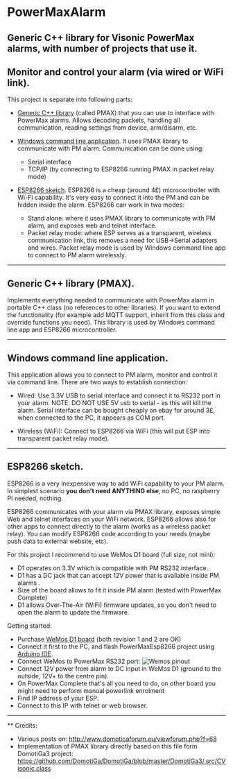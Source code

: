 # PowerMaxAlarm

## Generic C++ library for Visonic PowerMax alarms, with number of projects that use it.
## Monitor and control your alarm (via wired or WiFi link).

This project is separate into following parts:
* [Generic C++ library](#generic-c-library-pmax) (called PMAX) that you can use to interface with PowerMax alarms.
  Allows decoding packets, handling all communication, reading settings from device, arm/disarm, etc.
  
* [Windows command line application](#windows-command-line-application).
  It uses PMAX library to communicate with PM alarm.
  Communication can be done using:
    * Serial interface
    * TCP/IP (by connecting to ESP8266 running PMAX in packet relay mode)
    
* [ESP8266 sketch](#esp8266-sketch).
  ESP8266 is a cheap (around 4£) microcontroller with Wi-Fi capability.
  It's very easy to connect it into the PM and can be hidden inside the alarm.
  ESP8266 can work in two modes:
    * Stand alone: where it uses PMAX library to communicate with PM alarm, and exposes web and telnet interface.
    * Packet relay mode: where ESP serves as a transparent, wireless communication link, this removes a need for USB->Serial adapters and wires.
                         Packet relay mode is used by Windows command line app to connect to PM alarm wirelessly.

***
## Generic C++ library (PMAX).
Implements everything needed to communicate with PowerMax alarm in portable C++ class (no references to other libraries).
If you want to extend the functionality (for example add MQTT support, inherit from this class and override functions you need). 
This library is used by Windows command line app and ESP8266 microcontroller.

***
## Windows command line application.
This application allows you to connect to PM alarm, monitor and control it via command line.
There are two ways to establish connection:

* Wired:
  Use 3.3V USB to serial interface and connect it to RS232 port in your alarm.
  NOTE: DO NOT USE 5V usb to serial - as this will kill the alarm.
  Serial interface can be bought cheaply on ebay for around 3£, when connected to the PC, it appears as COM port.
  
* Wireless (WiFi):
  Connect to ESP8266 via WiFi (this will put ESP into transparent packet relay mode).
  

***
## ESP8266 sketch.
ESP8266 is a very inexpensive way to add WiFi capability to your PM alarm.
In simplest scenario **you don't need ANYTHING else**, no PC, no raspberry PI needed, nothing.

ESP8266 communicates with your alarm via PMAX library, exposes simple Web and telnet interfaces on your WiFi network.
ESP8266 allows also for other apps to connect directly to the alarm (works as a wireless packet relay).
You can modify ESP8266 code according to your needs (maybe push data to external website, etc).

For this project I recommend to use WeMos D1 board (full size, not mini):
* D1 operates on 3.3V which is compatible with PM RS232 interface.
* D1 has a DC jack that can accept 12V power that is available inside PM alarms .
* Size of the board allows to fit it inside PM alarm (tested with PowerMax Complete)
* D1 allows Over-The-Air (WiFi) firmware updates, so you don't need to open the alarm to update the firmware.
    
Getting started:
* Purchase [WeMos D1 board](http://www.wemos.cc/Products/d1_r2.html) (both revision 1 and 2 are OK)
* Connect it first to the PC, and flash PowerMaxEsp8266 project using [Arduino IDE](http://www.wemos.cc/tutorial/get_started_in_arduino.html).
* Connect WeMos to PowerMax RS232 port:
  ![Wemos pinout](https://github.com/irekzielinski/PowerMaxAlarm/blob/master/doc/WemosPowerMax.png?raw=true)
* Connect 12V power from alarm to DC input in WeMos D1 (ground to the outside, 12V+ to the centre pin).
* On PowerMax Complete that's all you need to do, on other board you might need to perform manual powerlink enrolment
* Find IP address of your ESP.
* Connect to this IP with telnet or web browser.


***
** Credits:
* Various posts on: http://www.domoticaforum.eu/viewforum.php?f=68
* Implementation of PMAX library directly based on this file form DomotiGa3 project: https://github.com/DomotiGa/DomotiGa/blob/master/DomotiGa3/.src/CVisonic.class
